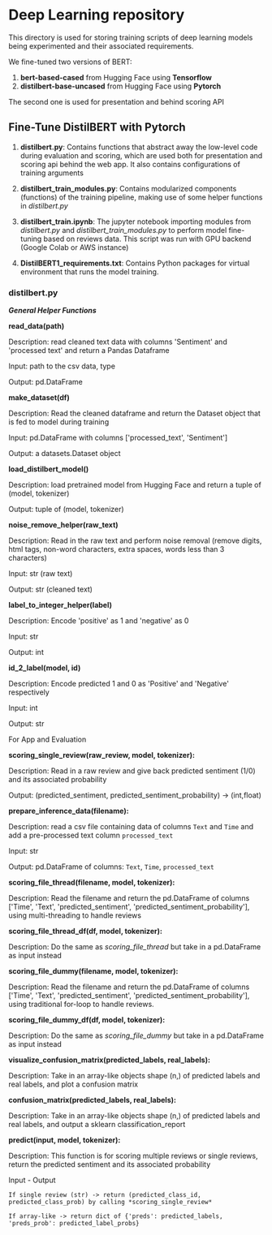 <h1>Deep Learning repository</h1>
<b></b>
This directory is used for storing training scripts of deep learning models being experimented and their associated requirements. 

We fine-tuned two versions of BERT:
  1. **bert-based-cased** from Hugging Face using **Tensorflow**
  2. **distilbert-base-uncased** from Hugging Face using **Pytorch**

The second one is used for presentation and behind scoring API

<h2>Fine-Tune DistilBERT with Pytorch</h2>

  1. **distilbert.py**: Contains functions that abstract away the low-level code during evaluation and scoring, which are used both for
presentation and scoring api behind the web app. It also contains configurations of training arguments

  2. **distilbert_train_modules.py**: Contains modularized components (functions) of the training pipeline, making use of some helper functions in *distilbert.py*
  
  4. **distilbert_train.ipynb**: The jupyter notebook importing modules from *distilbert.py* and *distilbert_train_modules.py* to perform model fine-tuning based on reviews data. This script was run with GPU backend (Google Colab or AWS instance)
  
  5. **DistilBERT1_requirements.txt**: Contains Python packages for virtual environment that runs the model training.

<h3>distilbert.py</h3>

***General Helper Functions***

**read_data(path)**
	
  Description: read cleaned text data with columns 'Sentiment' and 'processed text' and return a Pandas Dataframe
	
  Input: path to the csv data, type <str>
	
  Output: pd.DataFrame

**make_dataset(df)**
	
  Description: Read the cleaned dataframe and return the Dataset object that is fed to model during training
	
  Input: pd.DataFrame with columns ['processed_text', 'Sentiment']
	
  Output: a datasets.Dataset object

**load_distilbert_model()**
	
  Description: load pretrained model from Hugging Face and return a tuple of (model, tokenizer)
	
  Output: tuple of (model, tokenizer)

**noise_remove_helper(raw_text)**
	
  Description: Read in the raw text and perform noise removal (remove digits, html tags, non-word characters, extra spaces, words less than 3 characters)
	
  Input: str (raw text)
	
  Output: str (cleaned text)

**label_to_integer_helper(label)**
	
  Description: Encode 'positive' as 1 and 'negative' as 0
	
  Input: str
	
  Output: int

**id_2_label(model, id)**
	
  Description: Encode predicted 1 and 0 as 'Positive' and 'Negative' respectively
	
  Input: int
	
  Output: str

For App and Evaluation

**scoring_single_review(raw_review, model, tokenizer):**
	
  Description: Read in a raw review and give back predicted sentiment (1/0) and its associated probability
	
  Output: (predicted_sentiment, predicted_sentiment_probability) -> (int,float)

**prepare_inference_data(filename):**
	
  Description: read a csv file containing data of columns `Text` and `Time` and add a pre-processed text column `processed_text`
	
  Input: str
	
  Output: pd.DataFrame of columns: `Text`, `Time`, `processed_text`

**scoring_file_thread(filename, model, tokenizer):**
	
  Description: Read the filename and return the pd.DataFrame of columns ['Time', 'Text', 'predicted_sentiment', 'predicted_sentiment_probability'],
	using multi-threading to handle reviews

**scoring_file_thread_df(df, model, tokenizer):**
	
  Description: Do the same as *scoring_file_thread* but take in a pd.DataFrame as input instead

**scoring_file_dummy(filename, model, tokenizer):**
	
  Description: Read the filename and return the pd.DataFrame of columns ['Time', 'Text', 'predicted_sentiment', 'predicted_sentiment_probability'],
	using traditional for-loop to handle reviews.

**scoring_file_dummy_df(df, model, tokenizer):**
	
  Description: Do the same as *scoring_file_dummy* but take in a pd.DataFrame as input instead

**visualize_confusion_matrix(predicted_labels, real_labels):**
	
  Description: Take in an array-like objects shape (n,) of predicted labels and real labels, and plot a confusion matrix

**confusion_matrix(predicted_labels, real_labels):**
	
  Description: Take in an array-like objects shape (n,) of predicted labels and real labels, and output a sklearn classification_report

**predict(input, model, tokenizer):**
	
  Description: This function is for scoring multiple reviews or single reviews, return the predicted sentiment and its associated probability
	
  Input - Output
		
    If single review (str) -> return (predicted_class_id, predicted_class_prob) by calling *scoring_single_review*
        
    If array-like -> return dict of {'preds': predicted_labels, 'preds_prob': predicted_label_probs}
